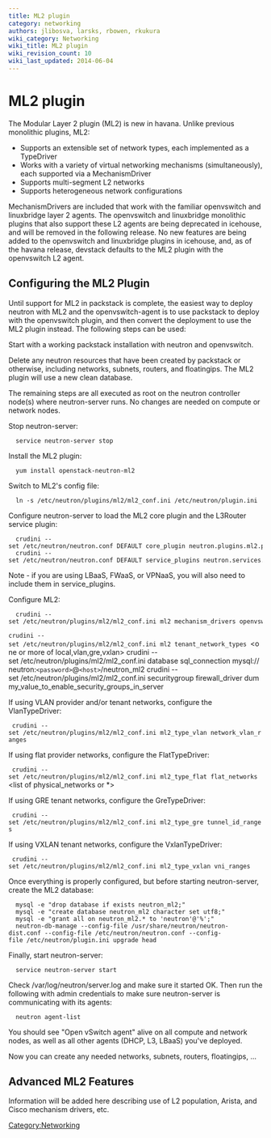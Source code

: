 ```yaml
---
title: ML2 plugin
category: networking
authors: jlibosva, larsks, rbowen, rkukura
wiki_category: Networking
wiki_title: ML2 plugin
wiki_revision_count: 10
wiki_last_updated: 2014-06-04
---
```


# ML2 plugin

The Modular Layer 2 plugin (ML2) is new in havana. Unlike previous monolithic plugins, ML2:

*   Supports an extensible set of network types, each implemented as a TypeDriver
*   Works with a variety of virtual networking mechanisms (simultaneously), each supported via a MechanismDriver
*   Supports multi-segment L2 networks
*   Supports heterogeneous network configurations

MechanismDrivers are included that work with the familiar openvswitch and linuxbridge layer 2 agents. The openvswitch and linuxbridge monolithic plugins that also support these L2 agents are being deprecated in icehouse, and will be removed in the following release. No new features are being added to the openvswitch and linuxbridge plugins in icehouse, and, as of the havana release, devstack defaults to the ML2 plugin with the openvswitch L2 agent.

## Configuring the ML2 Plugin

Until support for ML2 in packstack is complete, the easiest way to deploy neutron with ML2 and the openvswitch-agent is to use packstack to deploy with the openvswitch plugin, and then convert the deployment to use the ML2 plugin instead. The following steps can be used:

Start with a working packstack installation with neutron and openvswitch.

Delete any neutron resources that have been created by packstack or otherwise, including networks, subnets, routers, and floatingips. The ML2 plugin will use a new clean database.

The remaining steps are all executed as root on the neutron controller node(s) where neutron-server runs. No changes are needed on compute or network nodes.

Stop neutron-server:

      service neutron-server stop

Install the ML2 plugin:

      yum install openstack-neutron-ml2

Switch to ML2's config file:

      ln -s /etc/neutron/plugins/ml2/ml2_conf.ini /etc/neutron/plugin.ini

Configure neutron-server to load the ML2 core plugin and the L3Router service plugin:

      crudini --set /etc/neutron/neutron.conf DEFAULT core_plugin neutron.plugins.ml2.plugin.Ml2Plugin
      crudini --set /etc/neutron/neutron.conf DEFAULT service_plugins neutron.services.l3_router.l3_router_plugin.L3RouterPlugin

Note - if you are using LBaaS, FWaaS, or VPNaaS, you will also need to include them in service_plugins.

Configure ML2:

      crudini --set /etc/neutron/plugins/ml2/ml2_conf.ini ml2 mechanism_drivers openvswitch
`crudini --set /etc/neutron/plugins/ml2/ml2_conf.ini ml2 tenant_network_types `<one or more of local,vlan,gre,vxlan>
      crudini --set /etc/neutron/plugins/ml2/ml2_conf.ini database sql_connection mysql://neutron:`<password>`@`<host>`/neutron_ml2
      crudini --set /etc/neutron/plugins/ml2/ml2_conf.ini securitygroup firewall_driver dummy_value_to_enable_security_groups_in_server

If using VLAN provider and/or tenant networks, configure the VlanTypeDriver:

` crudini --set /etc/neutron/plugins/ml2/ml2_conf.ini ml2_type_vlan network_vlan_ranges `<same range syntax as openvswitch>

If using flat provider networks, configure the FlatTypeDriver:

` crudini --set /etc/neutron/plugins/ml2/ml2_conf.ini ml2_type_flat flat_networks `<list of physical_networks or *>

If using GRE tenant networks, configure the GreTypeDriver:

` crudini --set /etc/neutron/plugins/ml2/ml2_conf.ini ml2_type_gre tunnel_id_ranges `<list of ranges>

If using VXLAN tenant networks, configure the VxlanTypeDriver:

` crudini --set /etc/neutron/plugins/ml2/ml2_conf.ini ml2_type_vxlan vni_ranges `<list of ranges>

Once everything is properly configured, but before starting neutron-server, create the ML2 database:

      mysql -e "drop database if exists neutron_ml2;"
      mysql -e "create database neutron_ml2 character set utf8;"
      mysql -e "grant all on neutron_ml2.* to 'neutron'@'%';"
      neutron-db-manage --config-file /usr/share/neutron/neutron-dist.conf --config-file /etc/neutron/neutron.conf --config-file /etc/neutron/plugin.ini upgrade head

Finally, start neutron-server:

      service neutron-server start

Check /var/log/neutron/server.log and make sure it started OK. Then run the following with admin credentials to make sure neutron-server is communicating with its agents:

      neutron agent-list

You should see "Open vSwitch agent" alive on all compute and network nodes, as well as all other agents (DHCP, L3, LBaaS) you've deployed.

Now you can create any needed networks, subnets, routers, floatingips, ...

## Advanced ML2 Features

Information will be added here describing use of L2 population, Arista, and Cisco mechanism drivers, etc.

<Category:Networking>
